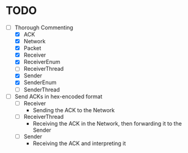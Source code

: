 TODO
====
- [ ] Thorough Commenting
   - [X] ACK
   - [X] Network
   - [X] Packet
   - [X] Receiver
   - [X] ReceiverEnum
   - [ ] ReceiverThread
   - [X] Sender
   - [X] SenderEnum
   - [ ] SenderThread
- [ ] Send ACKs in hex-encoded format
   - [ ] Receiver
      -  Sending the ACK to the Network
   - [ ] ReceiverThread
      -  Receiving the ACK in the Network, then forwarding it to the Sender
   - [ ] Sender
      -  Receiving the ACK and interpreting it
